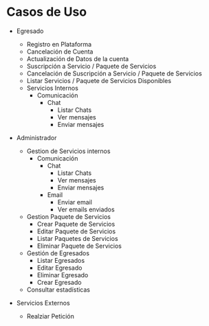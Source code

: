 # Casos de Uso

- Egresado
  - Registro en Plataforma
  - Cancelación de Cuenta
  - Actualización de Datos de la cuenta
  - Suscripción a Servicio / Paquete de Servicios
  - Cancelación de Suscripción a Servicio / Paquete de Servicios
  - Listar Servicios / Paquete de Servicios Disponibles
  - Servicios Internos
    - Comunicación
      - Chat
        - Listar Chats
        - Ver mensajes
        - Enviar mensajes
- Administrador
  - Gestion de Servicios internos
    - Comunicación
      - Chat
        - Listar Chats
        - Ver mensajes
        - Enviar mensajes
      - Email
        - Enviar email
        - Ver emails enviados
  - Gestion Paquete de Servicios
    - Crear Paquete de Servicios
    - Editar Paquete de Servicios
    - Listar Paquetes de Servicios
    - Eliminar Paquete de Servicios
  - Gestión de Egresados
    - Listar Egresados
    - Editar Egresado
    - Eliminar Egresado
    - Crear Egresado
  - Consultar estadísticas

- Servicios Externos
  - Realziar Petición